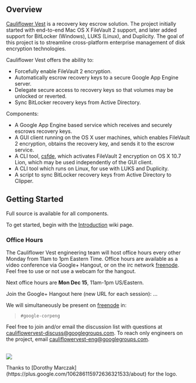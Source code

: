 ## Overview

[Cauliflower Vest](../../wiki/ThatName) is a recovery key escrow solution.  The project initially started with end-to-end Mac OS X FileVault 2 support, and later added support for BitLocker (Windows), LUKS (Linux), and Duplicity. The goal of this project is to streamline cross-platform enterprise management of disk encryption technologies.

Cauliflower Vest offers the ability to:
  * Forcefully enable FileVault 2 encryption.
  * Automatically escrow recovery keys to a secure Google App Engine server.
  * Delegate secure access to recovery keys so that volumes may be unlocked or reverted.
  * Sync BitLocker recovery keys from Active Directory.

Components:

  * A Google App Engine based service which receives and securely escrows recovery keys.
  * A GUI client running on the OS X user machines, which enables FileVault 2 encryption, obtains the recovery key, and sends it to the escrow service.
  * A CLI tool, [csfde](../../wiki/Csfde), which activates FileVault 2 encryption on OS X 10.7 Lion, which may be used independently of the GUI client.
  * A CLI tool which runs on Linux, for use with LUKS and Duplicity.
  * A script to sync BitLocker recovery keys from Active Directory to Clipper.

## Getting Started

Full source is available for all components.

To get started, begin with the [Introduction](../../wiki/Introduction) wiki page.

### Office Hours

The Cauliflower Vest engineering team will host office hours every other Monday from 11am to 1pm Eastern Time. Office hours are available as a video conference via Google+ Hangout, or on the irc network [freenode](http://freenode.net). Feel free to use or not use a webcam for the hangout.

Next office hours are **Mon Dec 15**, 11am-1pm US/Eastern.

Join the Google+ Hangout here (new URL for each session): ...

We will simultaneously be present on [freenode](http://freenode.net/) in:

> ` #google-corpeng `

Feel free to join and/or email the discussion list with questions at [cauliflowervest-discuss@googlegroups.com](mailto:cauliflowervest-discuss@googlegroups.com).
To reach only engineers on the project, email [cauliflowervest-eng@googlegroups.com](mailto:cauliflowervest-eng@googlegroups.com).

<br />

<img src='https://raw.githubusercontent.com/google/cauliflowervest/master/res/cauliflower_vest_logo.png?token=9258614__eyJzY29wZSI6IlJhd0Jsb2I6Z29vZ2xlL2NhdWxpZmxvd2VydmVzdC9tYXN0ZXIvcmVzL2NhdWxpZmxvd2VyX3Zlc3RfbG9nby5wbmciLCJleHBpcmVzIjoxNDE0MTYzOTgzfQ%3D%3D--c6b6f034a6a1476661993ac550fa35182825ba5c' />
<p>Thanks to [Dorothy Marczak](https://plus.google.com/106286115972636321533/about) for the logo.</p>
